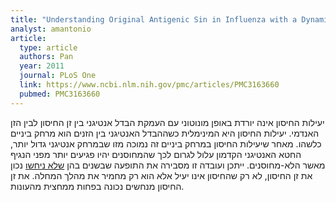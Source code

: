 ```yaml
---
title: "Understanding Original Antigenic Sin in Influenza with a Dynamical System"
analyst: amantonio
article:
  type: article
  authors: Pan
  year: 2011
  journal: PLoS One
  link: https://www.ncbi.nlm.nih.gov/pmc/articles/PMC3163660
  pubmed: PMC3163660
---
```


יעילות החיסון אינה יורדת באופן מונוטוני עם העמקת הבדל אנטיגני בין זן החיסון לבין הזן האנדמי. יעילות החיסון היא המינימלית כשההבדל האנטיגני בין הזנים הוא מרחק ביניים כלשהו. מאחר שיעילות החיסון במרחק ביניים זה נמוכה מזו שבמרחק אנטיגני גדול יותר, החטא האנטיגני הקדמון עלול לגרום לכך שהמחוסנים יהיו פגיעים יותר מפני הנגיף מאשר הלא-מחוסנים.
ייתכן ועובדה זו מסבירה את התופעה שבשנים בהן [שלא ניחשו](https://www.ncbi.nlm.nih.gov/pubmed/11015795) נכון את זן החיסון, לא רק שהחיסון אינו יעיל אלא הוא רק מחמיר את מהלך המחלה. את זן החיסון מנחשים נכונה בפחות ממחצית מהעונות.
